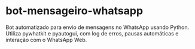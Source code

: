 # bot-mensageiro-whatsapp
Bot automatizado para envio de mensagens no WhatsApp usando Python. Utiliza pywhatkit e pyautogui, com log de erros, pausas automáticas e interação com o WhatsApp Web.

